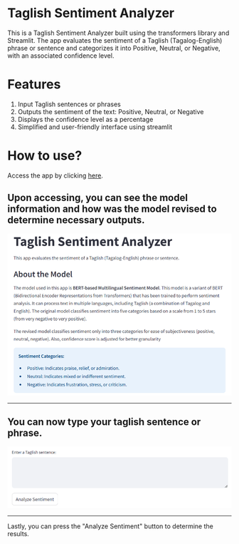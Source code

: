 # Taglish Sentiment Analyzer
This is a Taglish Sentiment Analyzer built using the transformers library and Streamlit. The app evaluates the sentiment of a Taglish (Tagalog-English) phrase or sentence and categorizes it into Positive, Neutral, or Negative, with an associated confidence level.
# Features
1. Input Taglish sentences or phrases
2. Outputs the sentiment of the text: Positive, Neutral, or Negative
3. Displays the confidence level as a percentage
4. Simplified and user-friendly interface using streamlit
# How to use?
Access the app by clicking [here](https://taglish-sentiment-analysis-0909.streamlit.app).

Upon accessing, you can see the model information and how was the model revised to determine necessary outputs.
--------------------------------------------------------------------------------------------------------------

![image](1.png)

--------------------------------------------------------------------------------------------------------------
You can now type your taglish sentence or phrase.
--------------------------------------------------------------------------------------------------------------

![image](2.png)

--------------------------------------------------------------------------------------------------------------
Lastly, you can press the "Analyze Sentiment" button to determine the results.
